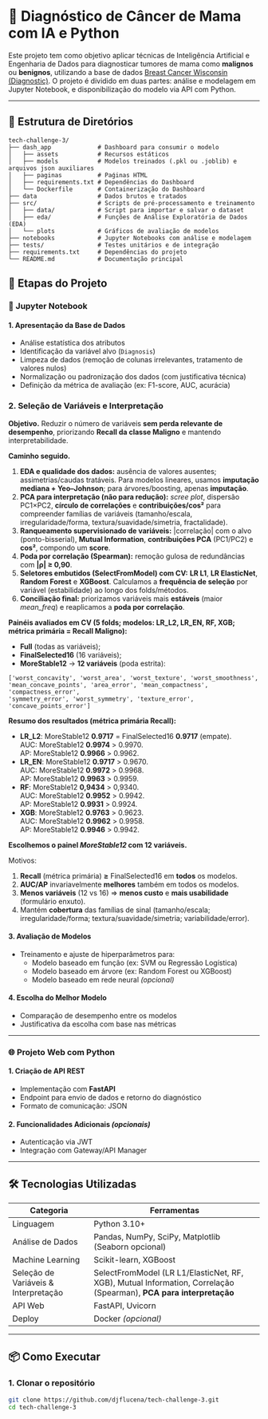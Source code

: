 # 🧠 Diagnóstico de Câncer de Mama com IA e Python

Este projeto tem como objetivo aplicar técnicas de Inteligência Artificial e Engenharia de Dados para diagnosticar tumores de mama como **malignos** ou **benignos**, utilizando a base de dados [Breast Cancer Wisconsin (Diagnostic)](https://archive.ics.uci.edu/dataset/17/breast+cancer+wisconsin+diagnostic). O projeto é dividido em duas partes: análise e modelagem em Jupyter Notebook, e disponibilização do modelo via API com Python.

---

## 📁 Estrutura de Diretórios

```
tech-challenge-3/
├── dash_app             # Dashboard para consumir o modelo
│   ├── assets           # Recursos estáticos
│   ├── models           # Modelos treinados (.pkl ou .joblib) e arquivos json auxiliares
│   ├── paginas          # Paǵinas HTML
│   ├── requirements.txt # Dependências do Dashboard
│   └── Dockerfile       # Containerização do Dashboard
├── data                 # Dados brutos e tratados
├── src/                 # Scripts de pré-processamento e treinamento
│   ├── data/            # Script para importar e salvar o dataset
│   ├── eda/             # Funções de Análise Exploratória de Dados (EDA)
│   └── plots            # Gráficos de avaliação de modelos
├── notebooks            # Jupyter Notebooks com análise e modelagem
├── tests/               # Testes unitários e de integração
├── requirements.txt     # Dependências do projeto
└── README.md            # Documentação principal
```

## 📘 Etapas do Projeto

### 🔬 Jupyter Notebook

#### 1. Apresentação da Base de Dados
- Análise estatística dos atributos
- Identificação da variável alvo (`Diagnosis`)
- Limpeza de dados (remoção de colunas irrelevantes, tratamento de valores nulos)
- Normalização ou padronização dos dados (com justificativa técnica)
- Definição da métrica de avaliação (ex: F1-score, AUC, acurácia)

### 2. Seleção de Variáveis e Interpretação

**Objetivo.** Reduzir o número de variáveis **sem perda relevante de desempenho**, priorizando **Recall da classe Maligno** e mantendo interpretabilidade.

**Caminho seguido.**
1. **EDA e qualidade dos dados:** ausência de valores ausentes; assimetrias/caudas tratáveis. Para modelos lineares, usamos **imputação mediana + Yeo–Johnson**; para árvores/boosting, apenas **imputação**.
2. **PCA para interpretação (não para redução):** *scree plot*, dispersão PC1×PC2, **círculo de correlações** e **contribuições/cos²** para compreender famílias de variáveis (tamanho/escala, irregularidade/forma, textura/suavidade/simetria, fractalidade).
3. **Ranqueamento supervisionado de variáveis:** |correlação| com o alvo (ponto-bisserial), **Mutual Information**, **contribuições PCA** (PC1/PC2) e **cos²**, compondo um **score**.
4. **Poda por correlação (Spearman):** remoção gulosa de redundâncias com **|ρ| ≥ 0,90**.
5. **Seletores embutidos (SelectFromModel) com CV:** **LR L1**, **LR ElasticNet**, **Random Forest** e **XGBoost**. Calculamos a **frequência de seleção** por variável (estabilidade) ao longo dos folds/métodos.
6. **Conciliação final:** priorizamos variáveis mais **estáveis** (maior *mean_freq*) e reaplicamos a **poda por correlação**.

**Painéis avaliados em CV (5 folds; modelos: LR_L2, LR_EN, RF, XGB; métrica primária = Recall Maligno):**
- **Full** (todas as variáveis);
- **FinalSelected16** (16 variáveis);
- **MoreStable12** → **12 variáveis** (poda estrita):

```text
['worst_concavity', 'worst_area', 'worst_texture', 'worst_smoothness',
'mean_concave_points', 'area_error', 'mean_compactness', 'compactness_error',
'symmetry_error', 'worst_symmetry', 'texture_error', 'concave_points_error']

```

**Resumo dos resultados (métrica primária Recall):**
- **LR_L2**: MoreStable12 **0.9717** = FinalSelected16 **0.9717** (empate).  
  AUC: MoreStable12 **0.9974** > 0.9970.  
  AP: MoreStable12 **0.9966** > 0.9962. 
- **LR_EN**: MoreStable12 **0.9717** > 0.9670.  
  AUC: MoreStable12 **0.9972** > 0.9968.  
  AP: MoreStable12 **0.9963** > 0.9959. 
- **RF**: MoreStable12 **0,9434** > 0,9340.  
  AUC: MoreStable12 **0.9952** > 0.9942.  
  AP: MoreStable12 **0.9931** > 0.9924.  
- **XGB**: MoreStable12 **0.9763** > 0.9623.  
  AUC: MoreStable12 **0.9962** > 0.9958.  
  AP: MoreStable12 **0.9946** > 0.9942. 


**Escolhemos o painel _MoreStable12_ com 12 variáveis.**  

Motivos:
1. **Recall** (métrica primária) **≥** FinalSelected16 em **todos** os modelos.
2. **AUC/AP** invariavelmente **melhores** também em todos os modelos.
3. **Menos variáveis** (12 vs 16) ⇒ **menos custo** e **mais usabilidade** (formulário enxuto).
4. Mantém **cobertura** das famílias de sinal (tamanho/escala; irregularidade/forma; textura/suavidade/simetria; variabilidade/error).


#### 3. Avaliação de Modelos
- Treinamento e ajuste de hiperparâmetros para:
  - Modelo baseado em função (ex: SVM ou Regressão Logística)
  - Modelo baseado em árvore (ex: Random Forest ou XGBoost)
  - Modelo baseado em rede neural *(opcional)*

#### 4. Escolha do Melhor Modelo
- Comparação de desempenho entre os modelos
- Justificativa da escolha com base nas métricas

---

### 🌐 Projeto Web com Python

#### 1. Criação de API REST
- Implementação com **FastAPI**
- Endpoint para envio de dados e retorno do diagnóstico
- Formato de comunicação: JSON

#### 2. Funcionalidades Adicionais *(opcionais)*
- Autenticação via JWT
- Integração com Gateway/API Manager

---

## 🛠 Tecnologias Utilizadas

| Categoria                      | Ferramentas                                                                                    |
|--------------------------------|-------------------------------------------------------------------------------------------------|
| Linguagem                      | Python 3.10+                                                                                   |
| Análise de Dados               | Pandas, NumPy, SciPy, Matplotlib (Seaborn opcional)                                            |
| Machine Learning               | Scikit-learn, XGBoost                                                                          |
| Seleção de Variáveis & Interpretação | SelectFromModel (LR L1/ElasticNet, RF, XGB), Mutual Information, Correlação (Spearman), **PCA para interpretação** |
| API Web                        | FastAPI, Uvicorn                                                                               |
| Deploy                         | Docker *(opcional)*                                                                            |


---

## 📦 Como Executar

### 1. Clonar o repositório
```bash
git clone https://github.com/djflucena/tech-challenge-3.git
cd tech-challenge-3
```
